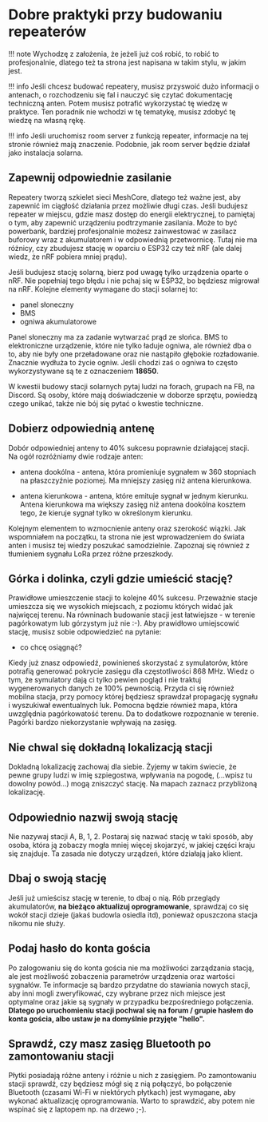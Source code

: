 # Dobre praktyki przy budowaniu repeaterów

!!! note
    Wychodzę z założenia, że jeżeli już coś robić, to robić to profesjonalnie, dlatego też ta strona jest napisana w takim stylu, w jakim jest. 

!!! info
    Jeśli chcesz budować repeatery, musisz przyswoić dużo informacji o antenach, o rozchodzeniu się fal i nauczyć się czytać dokumentację techniczną anten. Potem musisz potrafić wykorzystać tę wiedzę w praktyce. Ten poradnik nie wchodzi w tę tematykę, musisz zdobyć tę wiedzę na własną rękę.

!!! info
	Jeśli uruchomisz room server z funkcją repeater, informacje na tej stronie również mają znaczenie. Podobnie, jak room server będzie działał jako instalacja solarna.

## Zapewnij odpowiednie zasilanie

Repeatery tworzą szkielet sieci MeshCore, dlatego też ważne jest, aby zapewnić im ciągłość działania przez możliwie długi czas. Jeśli budujesz repeater w miejscu, gdzie masz dostęp do energii elektrycznej, to pamiętaj o tym, aby zapewnić urządzeniu podtrzymanie zasilania. Może to być powerbank, bardziej profesjonalnie możesz zainwestować w zasilacz buforowy wraz z akumulatorem i w odpowiednią przetwornicę. Tutaj nie ma różnicy, czy zbudujesz stację w oparciu o ESP32 czy też nRF (ale dalej wiedz, że nRF pobiera mniej prądu).

Jeśli budujesz stację solarną, bierz pod uwagę tylko urządzenia oparte o nRF. Nie popełniaj tego błędu i nie pchaj się w ESP32, bo będziesz migrował na nRF. Kolejne elementy wymagane do stacji solarnej to:

- panel słoneczny
- BMS
- ogniwa akumulatorowe

Panel słoneczny ma za zadanie wytwarzać prąd ze słońca. BMS to elektroniczne urządzenie, które nie tylko ładuje ogniwa, ale również dba o to, aby nie były one przeładowane oraz nie nastąpiło głębokie rozładowanie. Znacznie wydłuża to życie ogniw. Jeśli chodzi zaś o ogniwa to często wykorzystywane są te z oznaczeniem **18650**.

W kwestii budowy stacji solarnych pytaj ludzi na forach, grupach na FB, na Discord. Są osoby, które mają doświadczenie w doborze sprzętu, powiedzą czego unikać, także nie bój się pytać o kwestie techniczne.

## Dobierz odpowiednią antenę

Dobór odpowiedniej anteny to 40% sukcesu poprawnie działającej stacji. Na ogół rozróżniamy dwie rodzaje anten:

- antena dookólna - antena, która promieniuje sygnałem w 360 stopniach na płaszczyźnie poziomej. Ma mniejszy zasięg niż antena kierunkowa. 

- antena kierunkowa - antena, które emituje sygnał w jednym kierunku. Antena kierunkowa ma większy zasięg niż antena dookólna kosztem tego, że kieruje sygnał tylko w określonym kierunku. 

Kolejnym elementem to wzmocnienie anteny oraz szerokość wiązki. Jak wspomniałem na początku, ta strona nie jest wprowadzeniem do świata anten i musisz tej wiedzy poszukać samodzielnie. Zapoznaj się również z tłumieniem sygnału LoRa przez różne przeszkody.

## Górka i dolinka, czyli gdzie umieścić stację?

Prawidłowe umieszczenie stacji to kolejne 40% sukcesu. Przeważnie stacje umieszcza się we wysokich miejscach, z poziomu których widać jak najwięcej terenu. Na równinach budowanie stacji jest łatwiejsze - w terenie pagórkowatym lub górzystym już nie :-). Aby prawidłowo umiejscowić stację, musisz sobie odpowiedzieć na pytanie:

- co chcę osiągnąć?

Kiedy już znasz odpowiedź, powinieneś skorzystać z symulatorów, które potrafią generować pokrycie zasięgu dla częstotliwości 868 MHz. Wiedz o tym, że symulatory dają ci tylko pewien pogląd i nie traktuj wygenerowanych danych ze 100% pewnością. Przyda ci się również mobilna stacja, przy pomocy której będziesz sprawdzał propagację sygnału i wyszukiwał ewentualnych luk.  Pomocna będzie również mapa, która uwzględnia pagórkowatość terenu. Da to dodatkowe rozpoznanie w terenie. Pagórki bardzo niekorzystanie wpływają na zasięg. 

## Nie chwal się dokładną lokalizacją stacji

Dokładną lokalizację zachowaj dla siebie. Żyjemy w takim świecie, że pewne grupy ludzi w imię szpiegostwa, wpływania na pogodę,  (...wpisz tu dowolny powód...) mogą zniszczyć stację. Na mapach zaznacz przybliżoną lokalizację. 

## Odpowiednio nazwij swoją stację

Nie nazywaj stacji A, B, 1, 2. Postaraj się nazwać stację w taki sposób, aby osoba, która ją zobaczy mogła mniej więcej skojarzyć, w jakiej części kraju się znajduje. Ta zasada nie dotyczy urządzeń, które działają jako klient. 

## Dbaj o swoją stację

Jeśli już umieścisz stację w terenie, to dbaj o nią. Rób przeglądy akumulatorów, **na bieżąco aktualizuj oprogramowanie**, sprawdzaj co się wokół stacji dzieje (jakaś budowla osiedla itd), ponieważ opuszczona stacja nikomu nie służy. 

## Podaj hasło do konta gościa

Po zalogowaniu się do konta gościa nie ma możliwości zarządzania stacją, ale jest możliwość zobaczenia parametrów urządzenia oraz wartości sygnałów. Te informacje są bardzo przydatne do stawiania nowych stacji, aby inni mogli zweryfikować, czy wybrane przez nich miejsce jest optymalne oraz jakie są sygnały w przypadku bezpośredniego połączenia. **Dlatego po uruchomieniu stacji pochwal się na forum / grupie hasłem do konta gościa, albo ustaw je na domyślnie przyjęte "hello".**

## Sprawdź, czy masz zasięg Bluetooth po zamontowaniu stacji

Płytki posiadają różne anteny i różnie u nich z zasięgiem. Po zamontowaniu stacji sprawdź, czy będziesz mógł się z nią połączyć, bo połączenie Bluetooth (czasami Wi-Fi w niektórych płytkach) jest wymagane, aby wykonać aktualizację oprogramowania. Warto to sprawdzić, aby potem nie wspinać się z laptopem np. na drzewo ;-). 
